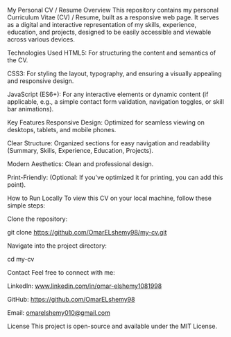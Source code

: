 My Personal CV / Resume
Overview
This repository contains my personal Curriculum Vitae (CV) / Resume, built as a responsive web page. It serves as a digital and interactive representation of my skills, experience, education, and projects, designed to be easily accessible and viewable across various devices.

Technologies Used
HTML5: For structuring the content and semantics of the CV.

CSS3: For styling the layout, typography, and ensuring a visually appealing and responsive design.

JavaScript (ES6+): For any interactive elements or dynamic content (if applicable, e.g., a simple contact form validation, navigation toggles, or skill bar animations).

Key Features
Responsive Design: Optimized for seamless viewing on desktops, tablets, and mobile phones.

Clear Structure: Organized sections for easy navigation and readability (Summary, Skills, Experience, Education, Projects).

Modern Aesthetics: Clean and professional design.

Print-Friendly: (Optional: If you've optimized it for printing, you can add this point).

How to Run Locally
To view this CV on your local machine, follow these simple steps:

Clone the repository:

git clone https://github.com/OmarELshemy98/my-cv.git

Navigate into the project directory:

cd my-cv


Contact
Feel free to connect with me:

LinkedIn: www.linkedin.com/in/omar-elshemy1081998

GitHub: https://github.com/OmarELshemy98

Email: omarelshemy010@gmail.com

License
This project is open-source and available under the MIT License.
